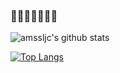 ### 👋👋👋👋👋👋👋
![amssljc's github stats](https://github-readme-stats.vercel.app/api?username=amssljc)


[![Top Langs](https://github-readme-stats.vercel.app/api/top-langs/?username=amssljc)](https://github.com/amssljc/github-readme-stats)
<!--
**amssljc/amssljc** is a ✨ _special_ ✨ repository because its `README.md` (this file) appears on your GitHub profile.

Here are some ideas to get you started:

- 🔭 I’m currently working on ...
- 🌱 I’m currently learning ...
- 👯 I’m looking to collaborate on ...
- 🤔 I’m looking for help with ...
- 💬 Ask me about ...
- 📫 How to reach me: ...
- 😄 Pronouns: ...
- ⚡ Fun fact: ...
-->
